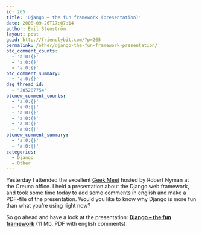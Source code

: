```yaml
---
id: 265
title: 'Django – the fun framework (presentation)'
date: 2008-09-26T17:07:14
author: Emil Stenström
layout: post
guid: http://friendlybit.com/?p=265
permalink: /other/django-the-fun-framework-presentation/
btc_comment_counts:
  - 'a:0:{}'
  - 'a:0:{}'
  - 'a:0:{}'
btc_comment_summary:
  - 'a:0:{}'
dsq_thread_id:
  - "205287754"
btcnew_comment_counts:
  - 'a:0:{}'
  - 'a:0:{}'
  - 'a:0:{}'
  - 'a:0:{}'
  - 'a:0:{}'
  - 'a:0:{}'
btcnew_comment_summary:
  - 'a:0:{}'
  - 'a:0:{}'
categories:
  - Django
  - Other
---
```

Yesterday I attended the excellent [Geek Meet](http://robertnyman.com/geekmeet/) hosted by Robert Nyman at the Creuna office. I held a presentation about the Django web framework, and took some time today to add some comments in english and make a PDF-file of the presentation. Would you like to know why Django is more fun than what you&#8217;re using right now?

So go ahead and have a look at the presentation: **[Django &#8211; the fun framework](/files/Django%20-%20the%20fun%20framework.pdf)** (11 Mb, PDF with english comments)
